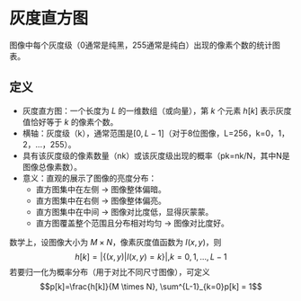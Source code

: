 # 灰度直方图

图像中每个灰度级（0通常是纯黑，255通常是纯白）出现的像素个数的统计图表。

## 定义

- 灰度直方图：一个长度为 $L$ 的一维数组（或向量），第 $k$ 个元素 $h[k]$ 表示灰度值恰好等于 $k$ 的像素个数。
- 横轴：灰度级（k），通常范围是$[0, L-1]$（对于8位图像，L=256，k=0，1，2，...，255）。
- 具有该灰度级的像素数量（nk）或该灰度级出现的概率（pk=nk/N，其中N是图像总像素数）。
- 意义：直观的展示了图像的亮度分布：
  - 直方图集中在左侧 -> 图像整体偏暗。
  - 直方图集中在右侧 -> 图像整体偏亮。
  - 直方图集中在中间 -> 图像对比度低，显得灰蒙蒙。
  - 直方图覆盖整个范围且分布相对均匀 -> 图像对比度好。

数学上，设图像大小为 $M \times N$，像素灰度值函数为 $I(x,y)$，则
$$h[k] = |\{(x,y)|I(x,y)=k\}|, k = 0,1,...,L-1$$
若要归一化为概率分布（用于对比不同尺寸图像），可定义
$$p[k]=\frac{h[k]}{M \times N},   \sum^{L-1}_{k=0}p[k] = 1$$
